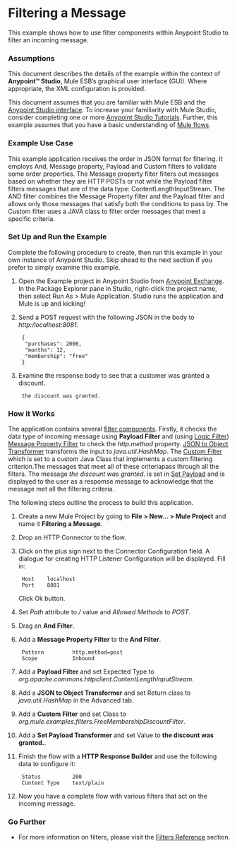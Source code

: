 # Filtering a Message #

This example shows how to use filter components within Anypoint Studio to filter an incoming message.  

### Assumptions ###

This document describes the details of the example within the context of **Anypoint™ Studio**, Mule ESB’s graphical user interface (GUI). Where appropriate, the XML configuration is provided.

This document assumes that you are familiar with Mule ESB and the [Anypoint Studio interface](http://www.mulesoft.org/documentation/display/current/Anypoint+Studio+Essentials). To increase your familiarity with Mule Studio, consider completing one or more [Anypoint Studio Tutorials](http://www.mulesoft.org/documentation/display/current/Basic+Studio+Tutorial). Further, this example assumes that you have a basic understanding of [Mule flows](http://www.mulesoft.org/documentation/display/current/Mule+Application+Architecture).

### Example Use Case ###

This example application receives the order in JSON format for filtering. It employs And, Message property, Payload and Custom filters to validate some order properties. The Message property filter filters out messages based on whether they are HTTP POSTs or not while the Payload filter filters messages that are of the data type: ContentLengthInputStream. The AND filter combines the Message Property filter and the Payload filter and allows only those messages that satisfy both the conditions to pass by. The Custom filter uses a JAVA class to filter order messages that meet a specific criteria.

### Set Up and Run the Example ###

Complete the following procedure to create, then run this example in your own instance of Anypoint Studio. Skip ahead to the next section if you prefer to simply examine this example.

1. Open the Example project in Anypoint Studio from [Anypoint Exchange](http://www.mulesoft.org/documentation/display/current/Anypoint+Exchange). In the Package Explorer pane in Studio, right-click the project name, then select Run As > Mule Application. Studio runs the application and Mule is up and kicking!
1. Send a POST request with the following JSON in the body to *http:/localhost:8081*.

		{
		 "purchases": 2000,
		 "months": 12,
		 "membership": "free"
		}

1. Examine the response body to see that a customer was granted a discount.

		the discount was granted.

### How it Works ###

The application contains several [filter components](http://www.mulesoft.org/documentation/display/current/Filters). Firstly, it checks the data type of incoming message using **Payload Filter** and (using [Logic Filter](http://www.mulesoft.org/documentation/display/current/Logic+Filter)) [Message Property Filter](http://www.mulesoft.org/documentation/display/current/Message+Property+Filter) to check the *http.method* property. [JSON to Object Transformer](http://www.mulesoft.org/documentation/display/current/Transformers) transforms the input to 
*java.util.HashMap*. The [Custom Filter](http://www.mulesoft.org/documentation/display/current/Custom+Filter) which is set to a custom Java Class that implements a custom filtering criterion.The messages that meet all of these criteriapass through all the filters. The message *the discount was granted*. is set in [Set Payload](http://www.mulesoft.org/documentation/display/current/Set+Payload+Transformer+Reference) and is displayed to the user as a respomse message to acknowledge that the message met all the filtering criteria.

The following steps outline the process to build this application.

1. Create a new Mule Project by going to **File > New... > Mule Project** and name it **Filtering a Message**.
2. Drop an HTTP Connector to the flow. 
2. Click on the plus sign next to the Connector Configuration field. A dialogue for creating HTTP Listener Configuration will be displayed. Fill in:

		Host 	localhost
		Port 	8081 
   Click Ok button.	
2. Set *Path* attribute to */* value and *Allowed Methods* to *POST*.
3. Drag an **And Filter**. 
4. Add a **Message Property Filter** to the **And Filter**.

		Pattern			http.method=post
		Scope			Inbound
		
5. Add a **Payload Filter** and set Expected Type to *org.apache.commons.httpclient.ContentLengthInputStream*. 
6. Add a **JSON to Object Transformer** and set Return class to *java.util.HashMap* in the Advanced tab. 
7. Add a **Custom Filter** and set Class to *org.mule.examples.filters.FreeMembershipDiscountFilter*.
8. Add a **Set Payload Transformer** and set Value to **the discount was granted.**.
9. Finish the flow with a **HTTP Response Builder** and use the following data to configure it:

		Status			200
		Content Type	text/plain
10. Now you have a complete flow with various filters that act on the incoming message.


### Go Further ###

- For more information on filters, please visit the [Filters Reference](http://www.mulesoft.org/documentation/display/current/Filters) section.  
